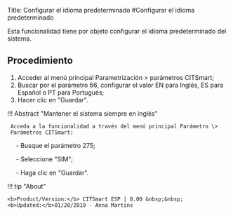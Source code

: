Title: Configurar el idioma predeterminado 
#Configurar el idioma predeterminado

Esta funcionalidad tiene por objeto configurar el idioma predeterminado del sistema.  

Procedimiento
---------

1. Acceder al menú principal Parametrización > parámetros CITSmart;   
2. Buscar por el parámetro 66, configurar el valor EN para Inglés, ES para Español o PT para Portugués;
3. Hacer clic en "Guardar".


!!! Abstract "Mantener el sistema siempre en inglés"

     Acceda a la funcionalidad a través del menú principal Parámetro \>
     Parámetros CITSmart:

        - Busque el parámetro 275;

        - Seleccione "SIM";

        - Haga clic en "Guardar".


!!! tip "About"

    <b>Product/Version:</b> CITSmart ESP | 8.00 &nbsp;&nbsp;
    <b>Updated:</b>01/28/2019 - Anna Martins



